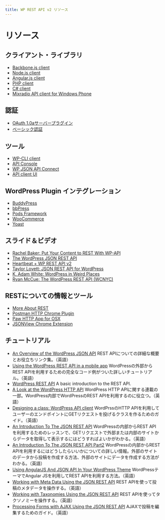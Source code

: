 ```yaml
---
title: WP REST API v2 リソース
---
```

リソース
=========

クライアント・ライブラリ
----------------

* [Backbone.js client][]
* [Node.js client][]
* [Angular.js client][]
* [PHP client][]
* [C# client][]
* [Mixradio API client for Windows Phone][]

[Backbone.js client]: https://github.com/WP-API/client-js
[Node.js client]: https://github.com/kadamwhite/wordpress-rest-api
[Angular.js client]: https://github.com/jeffsebring/angular-wp-api
[PHP client]: https://github.com/WP-API/client-php
[C# client]: https://github.com/maxcutler/wp-api-csharp
[Mixradio API client for Windows Phone]: https://github.com/mixradio/wp-api-client

認証
--------------

* [OAuth 1.0aサーバープラグイン][]
* [ベーシック認証][]

[OAuth 1.0aサーバープラグイン]: https://github.com/WP-API/OAuth1
[ベーシック認証]: https://github.com/WP-API/Basic-Auth


ツール
-----

* [WP-CLI client][]
* [API Console][]
* [WP JSON API Connect][]
* [API client UI][]

[WP-CLI client]: https://github.com/WP-API/client-cli
[API Console]: https://github.com/WP-API/api-console
[WP JSON API Connect]: https://github.com/WebDevStudios/WP_JSON_API_Connect
[API client UI]: https://github.com/modemlooper/Api-Clients


WordPress Plugin インテグレーション
------------------------------
* [BuddyPress][]
* [bbPress][]
* [Pods Framework][]
* [WooCommerce][]
* [Yoast][]

[BuddyPress]: https://github.com/modemlooper/buddypress-json-api
[bbPress]: https://github.com/thenbrent/BB-API
[Pods Framework]: https://github.com/pods-framework/pods-json-api
[WooCommerce]: http://woothemes.github.io/woocommerce/rest-api
[Yoast]: https://github.com/jmfurlott/wp-api-yoast



スライド＆ビデオ
---------------

* [Rachel Baker: Put Your Content to REST With WP-API][]
* [The WordPress JSON REST API][]
* [Heartbeat + WP REST API v2][]
* [Taylor Lovett: JSON REST API for WordPress][]
* [K. Adam White: WordPress in Weird Places][]
* [Ryan McCue: The WordPress REST API (WCNYC)][]

[Rachel Baker: Put Your Content to REST With WP-API]: http://wordpress.tv/2014/07/06/rachel-baker-put-your-content-to-rest-with-wp-api/
[The WordPress JSON REST API]: https://speakerdeck.com/rmccue/wcmke2014
[Heartbeat + WP REST API v2]: http://www.getsource.net/wp-content/uploads/2014/08/WCNYC-Heartbeat.pdf
[Taylor Lovett: JSON REST API for WordPress]: http://www.slideshare.net/tlovett1/json-rest-api-for-wordpress-39599181
[K. Adam White: WordPress in Weird Places]: http://kadamwhite.github.io/talks/2014/wcsf-node-wp/#/
[Ryan McCue: The WordPress REST API (WCNYC)]: https://wordpress.tv/2014/11/19/ryan-mccue-the-wordpress-rest-api/

RESTについての情報とツール
-----------------

* [More About REST][]
* [Postman HTTP Chrome Plugin][]
* [Paw HTTP App for OSX][]
* [JSONView Chrome Extension][]

[More About REST]: http://www.restapitutorial.com/lessons/whatisrest.html
[Postman HTTP Chrome Plugin]: https://www.getpostman.com/
[Paw HTTP App for OSX]: http://luckymarmot.com/paw
[JSONView Chrome Extension]: https://chrome.google.com/webstore/detail/jsonview/chklaanhfefbnpoihckbnefhakgolnmc

チュートリアル
---------
* [An Overview of the WordPress JSON API][] REST APIについての詳細な概要とお役立ちリンク集。（英語）
* [Using the WordPress REST API in a mobile app][] WordPressの外部からREST APIを利用するための完全なコード例がついた詳しいチュートリアル。（英語）
* [WordPress REST API][] A basic introduction to the REST API.
* [A Look at the WordPress HTTP API][] WordPress HTTP APIに関する連載の一部。WordPress内部でWordPressのREST APIを利用するのに役立つ。（英語）
* [Designing a class: WordPress API client][] WordPrssのHTTP APIを利用してユーザーのエンドポイントにGETリクエストを投げるクラスを作るためのガイド。（英語）
* [An Introduction To The JSON REST API][] WordPressの内部からREST APIを利用するためのレッスンで、GETリクエストで外部または内部のサイトからデータを取得して表示するにはどうすればよいかがわかる。（英語）
* [An Introduction To The JSON REST API Part2][] WordPressの内部からREST APIを利用するにはどうしたらいいかについての詳しい情報。外部のサイトのデータから投稿を作成する方法、外部のサイトにデータを作成する方法がわかる。（英語）
* [Using AngularJS And JSON API In Your WordPress Theme][] WordPressテーマでAngular JSを利用してREST APIを利用する方法。（英語）
* [Working with Meta Data Using the JSON REST API][] REST APIを使って投稿のメタデータを操作する。（英語）
* [Working with Taxonomies Using the JSON REST API][] REST APIを使ってタクソノミーを操作する。（英語）
* [Processing Forms with AJAX Using the JSON REST API][] AJAXで投稿を編集するためのガイド。（英語）

[An Overview of the WordPress JSON API]:http://webdevstudios.com/2014/10/16/an-overview-of-wordpress-json-api/
[Using the WordPress REST API in a mobile app]: http://apppresser.com/using-wordpress-rest-api-mobile-app/
[WordPress REST API]: http://themergency.com/wordpress-rest-api/
[A Look at the WordPress HTTP API]: http://code.tutsplus.com/tutorials/a-look-at-the-wordpress-http-api-a-review--wp-32531
[Designing a class: WordPress API client]: http://carlalexander.ca/designing-class-wordpress-api-client
[An Introduction To The JSON REST API]: http://torquemag.io/introduction-wordpress-new-universal-connector-json-rest-api/
[An Introduction To The JSON REST API Part2]: http://torquemag.io/introduction-wordpress-rest-api-part-2/
[Using AngularJS And JSON API In Your WordPress Theme]: http://1fix.io/blog/2014/11/05/angularjs-json-api-wp-theme/
[Working with Meta Data Using the JSON REST API]: http://torquemag.io/working-meta-data-using-json-rest-api/
[Working with Taxonomies Using the JSON REST API]: http://torquemag.io/working-taxonomies-using-json-rest-api/
[Processing Forms with AJAX Using the JSON REST API]: http://torquemag.io/processing-forms-ajax-using-json-rest-api/

